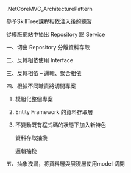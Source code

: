 .NetCoreMVC_ArchitecturePattern

參予SkillTree課程相依注入後的練習

從模版網站中抽出 Repository 跟 Service

一、切出 Repository 分離資料存取

二、反轉相依使用 Interface

三、反轉相依 – 邏輯、聚合相依

四、根據不同職責將切開專案

1. 模組化整個專案

2. Entity Framework 的資料存取層

3. 不變動既有程式碼的狀態下加入新特色

   資料存取抽換

   邏輯抽換

五、抽象洩漏，將資料層與展現層使用model 切開


